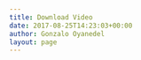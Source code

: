 ```yaml
---
title: Download Video
date: 2017-08-25T14:23:03+00:00
author: Gonzalo Oyanedel
layout: page
---
```

<div class='qmn_quiz_container mlw_qmn_quiz'>
</div>